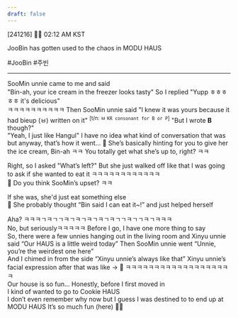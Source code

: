 ```yaml
---
draft: false
---
```

[241216] 🐣💭 02:12 AM KST

 JooBin has gotten used to the chaos in MODU HAUS 

#JooBin #주빈
___
SooMin unnie came to me and said  
"Bin-ah, your ice cream in the freezer looks tasty"
So I replied 
"Yupp ㅎㅎㅎㅎㅎ it's delicious"  
ㅋㅋㅋㅋㅋㅋㅋㅋㅋㅋ
Then SooMin unnie said
"I knew it was yours because it had bieup (ㅂ) written on it" 
<sup>[t/n: ㅂ `KR consonant for B or P`]</sup>
"But I wrote **B** though?"  
"Yeah, I just like Hangul"
I have no idea what kind of conversation that was
but anyway, that’s how it went…
🫧 She’s basically hinting for you to give her the ice cream, Bin-ah ㅋㅋ
You totally get what she’s up to, right? ㅋㅋ

Right, so I asked
"What’s left?"
But she just walked off like that
I was going to ask if she wanted to eat it
ㅋㅋㅋㅋㅋㅋㅋㅋㅋㅋㅋㅋ  
🫧 Do you think SooMin’s upset? ㅋㅋ

If she was, she'd just eat something else  
🫧 She probably thought “Bin said I can eat it~!” and just helped herself

Aha?
ㅋㅋㅋㄱㅋㄱㄱㅋㄱㅋㄱㅋㄱㅋㄱㅋㄱㄱㅋㄱㄱㅋㄱㅋㅋㅋ  
No, but seriouslyㅋㅋㅋㅋㅋ
Before I go, I have one more thing to say  
So, there were a few unnies hanging out in the living room
and Xinyu unnie said 
“Our HAUS is a little weird today”
Then SooMin unnie went 
“Unnie, you’re the weirdest one here”  
And I chimed in from the side 
“Xinyu unnie’s always like that”
Xinyu unnie’s facial expression after that was like -> 🥹
ㅋㅋㅋㅋㅋㅋㅋㅋㅋㅋㅋㅋㅋㅋㅋㅋㅋㅋㅋ  
Our house is so fun…
Honestly, before I first moved in  
I kind of wanted to go to Cookie HAUS  
I don’t even remember why now
but I guess I was destined to to end up at MODU HAUS
It’s so much fun (here) 🤍🤍
